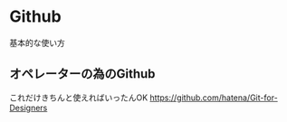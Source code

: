 # Github

基本的な使い方

## オペレーターの為のGithub

これだけきちんと使えればいったんOK
https://github.com/hatena/Git-for-Designers
